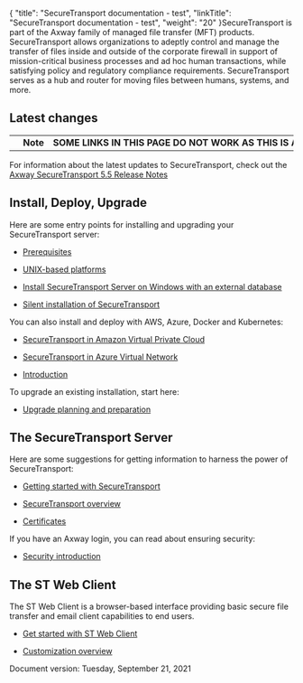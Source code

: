 {
    "title": "SecureTransport documentation - test",
    "linkTitle": "SecureTransport documentation - test",
    "weight": "20"
}SecureTransport is part of the Axway family of managed file transfer (MFT) products. SecureTransport allows organizations to adeptly control and manage the transfer of files inside and outside of the corporate firewall in support of mission-critical business processes and ad hoc human transactions, while satisfying policy and regulatory compliance requirements. SecureTransport serves as a hub and router for moving files between humans, systems, and more.

## Latest changes

<table cellpadding="0" cellspacing="0">
   <col/>
   <col/>
   <col/>
      <tr>
         <td valign="top">         </td>
         <td valign="top"><span><b>Note</b></span>
         </td>
         <td data-mc-autonum="&lt;b&gt;Note&lt;/b&gt;" valign="top"><b>SOME LINKS IN THIS PAGE DO NOT WORK AS THIS IS A SUBSET OF THE WHOLE PROJECT</b>.         </td>
      </tr>
</table>

For information about the latest updates to SecureTransport, check out the [Axway SecureTransport 5.5 Release Notes](securetransport_releasenotes_allos_en.htm)

## Install, Deploy, Upgrade

Here are some entry points for installing and upgrading your SecureTransport server:

-   [Prerequisites](prereqs_overview.htm)
-   [UNIX-based platforms](installing_on_unix_based_platforms.htm)
-   [Install SecureTransport Server on Windows with an external database](install_on_windows_with_external_database.htm)
-   [Silent installation of SecureTransport](silent-install.htm)

You can also install and deploy with AWS, Azure, Docker and Kubernetes:

-   [SecureTransport in Amazon Virtual Private Cloud](aws_installationguide/st_in_vpc)
-   [SecureTransport in Azure Virtual Network](st-in-azure.htm)
-   [Introduction](containerizeddeploymentguide/intro_overview3)

To upgrade an existing installation, start here:

-   [Upgrade planning and preparation](upgrade_plan.htm)

## The SecureTransport Server

Here are some suggestions for getting information to harness the power of SecureTransport:

-   [Getting started with SecureTransport](overview3.htm)
-   [SecureTransport overview](overview5.htm)
-   [Certificates](c_st_certificates.htm)

If you have an Axway login, you can read about ensuring security:

-   [Security introduction](c_secgd_intro.htm)

## The ST Web Client

The ST Web Client is a browser-based interface providing basic secure file transfer and email client capabilities to end users.

-   [Get started with ST Web Client](01-get-started-stwc.htm)
-   [Customization overview](overview1.htm)

Document version: Tuesday, September 21, 2021

